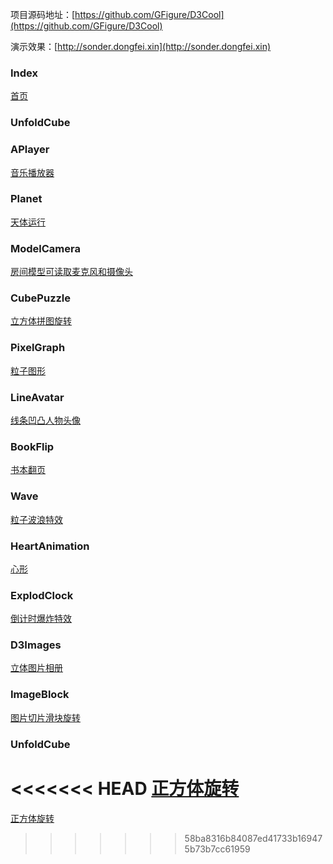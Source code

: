 

项目源码地址：[https://github.com/GFigure/D3Cool](https://github.com/GFigure/D3Cool)

演示效果：[http://sonder.dongfei.xin](http://sonder.dongfei.xin)

###  Index

[首页](http://sonder.dongfei.xin)


###  UnfoldCube


###  APlayer

[音乐播放器](http://sonder.dongfei.xin/APlayer.html)


###  Planet

[天体运行](http://sonder.dongfei.xin/D3Planet.html)

###  ModelCamera

[房间模型可读取麦克风和摄像头](http://sonder.dongfei.xin/D3ModelCamera.html)

###  CubePuzzle

[立方体拼图旋转](http://sonder.dongfei.xin/D3CubePuzzle.html)

###  PixelGraph

[粒子图形](http://sonder.dongfei.xin/D3PixelGraph.html)

###  LineAvatar

[线条凹凸人物头像](http://sonder.dongfei.xin/D3LineAvatar.html)

###  BookFlip

[书本翻页](http://sonder.dongfei.xin/D3BookFlip.html)

###  Wave

[粒子波浪特效](http://sonder.dongfei.xin/D3Wave.html)

###  HeartAnimation

[心形](http://sonder.dongfei.xin/D3HeartAnimation.html)

###  ExplodClock

[倒计时爆炸特效](http://sonder.dongfei.xin/D3ExplodClock.html)

###  D3Images

[立体图片相册](http://sonder.dongfei.xin/D3Images.html)

###  ImageBlock

[图片切片滑块旋转](http://sonder.dongfei.xin/D3ImageBlock.html) 

###  UnfoldCube

<<<<<<< HEAD
[正方体旋转](http://sonder.dongfei.xin/D3UnfoldCube02.html)
=======
[正方体旋转](http://sonder.dongfei.xin/D3UnfoldCube02.html)
>>>>>>> 58ba8316b84087ed41733b169475b73b7cc61959
